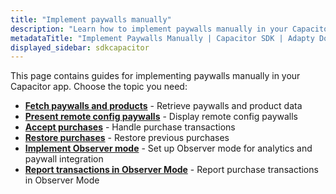 ```yaml
---
title: "Implement paywalls manually"
description: "Learn how to implement paywalls manually in your Capacitor app with Adapty SDK."
metadataTitle: "Implement Paywalls Manually | Capacitor SDK | Adapty Docs"
displayed_sidebar: sdkcapacitor
---
```


This page contains guides for implementing paywalls manually in your Capacitor app. Choose the topic you need:

- **[Fetch paywalls and products](fetch-paywalls-and-products-react-native)** - Retrieve paywalls and product data
- **[Present remote config paywalls](present-remote-config-paywalls-react-native)** - Display remote config paywalls
- **[Accept purchases](capacitor-making-purchases)** - Handle purchase transactions
- **[Restore purchases](capacitor-restore-purchase)** - Restore previous purchases
- **[Implement Observer mode](implement-observer-mode-react-native)** - Set up Observer mode for analytics and paywall integration
- **[Report transactions in Observer Mode](report-transactions-observer-mode-react-native)** - Report purchase transactions in Observer Mode 